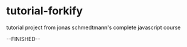 # tutorial-forkify

tutorial project from jonas schmedtmann's complete javascript course

--FINISHED--
